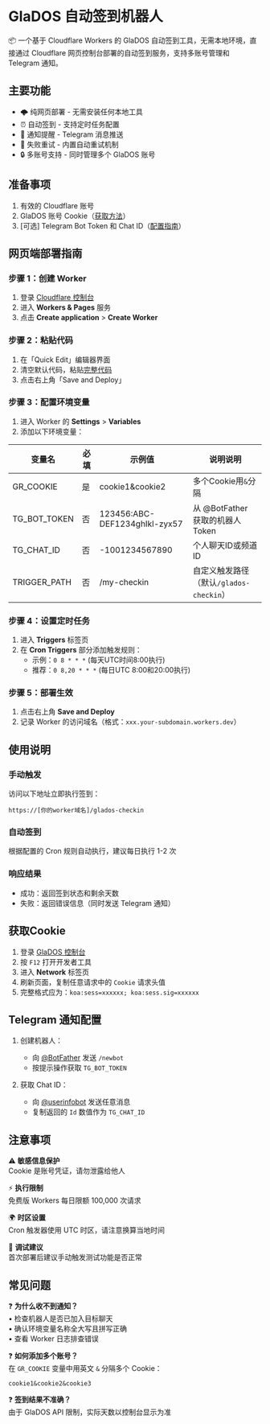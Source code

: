 # GlaDOS 自动签到机器人

📦 一个基于 Cloudflare Workers 的 GlaDOS 自动签到工具，无需本地环境，直接通过 Cloudflare 网页控制台部署的自动签到服务，支持多账号管理和 Telegram 通知。

## 主要功能

- 🌩️ 纯网页部署 - 无需安装任何本地工具
- ⏰ 自动签到 - 支持定时任务配置
- 📱 通知提醒 - Telegram 消息推送
- 🔁 失败重试 - 内置自动重试机制
- 🔒 多账号支持 - 同时管理多个 GlaDOS 账号

## 准备事项

1. 有效的 Cloudflare 账号
2. GlaDOS 账号 Cookie（[获取方法](#获取cookie)）
3. [可选] Telegram Bot Token 和 Chat ID（[配置指南](#telegram-通知配置)）

## 网页端部署指南

### 步骤 1：创建 Worker
1. 登录 [Cloudflare 控制台](https://dash.cloudflare.com/)
2. 进入 **Workers & Pages** 服务
3. 点击 **Create application** > **Create Worker**

### 步骤 2：粘贴代码
1. 在「Quick Edit」编辑器界面
2. 清空默认代码，粘贴[完整代码](https://github.com/ly921002/cf-glados-checkin/blob/main/worker.js)
3. 点击右上角「Save and Deploy」

### 步骤 3：配置环境变量
1. 进入 Worker 的 **Settings** > **Variables**
2. 添加以下环境变量：

| 变量名          | 必填 | 示例值                          | 说明说明                                                                 |
|-----------------|------|--------------------------------|-----------------------------------------------------------------------|
| GR_COOKIE       | 是   | cookie1&cookie2               | 多个Cookie用`&`分隔                                                   |
| TG_BOT_TOKEN    | 否   | 123456:ABC-DEF1234ghIkl-zyx57 | 从 @BotFather 获取的机器人 Token                                      |
| TG_CHAT_ID      | 否   | -1001234567890                | 个人聊天ID或频道ID                                                    |
| TRIGGER_PATH    | 否   | /my-checkin                   | 自定义触发路径（默认`/glados-checkin`）                               |

### 步骤 4：设置定时任务
1. 进入 **Triggers** 标签页
2. 在 **Cron Triggers** 部分添加触发规则：
   - 示例：`0 8 * * *` (每天UTC时间8:00执行)
   - 推荐：`0 8,20 * * *` (每日UTC 8:00和20:00执行)

### 步骤 5：部署生效
1. 点击右上角 **Save and Deploy**
2. 记录 Worker 的访问域名（格式：`xxx.your-subdomain.workers.dev`）

## 使用说明

### 手动触发
访问以下地址立即执行签到：
```
https://[你的worker域名]/glados-checkin
```

### 自动签到
根据配置的 Cron 规则自动执行，建议每日执行 1-2 次

### 响应结果
- 成功：返回签到状态和剩余天数
- 失败：返回错误信息（同时发送 Telegram 通知）

## 获取Cookie

1. 登录 [GlaDOS 控制台](https://glados.rocks/console/checkin)
2. 按 `F12` 打开开发者工具
3. 进入 **Network** 标签页
4. 刷新页面，复制任意请求中的 `Cookie` 请求头值
5. 完整格式应为：`koa:sess=xxxxxx; koa:sess.sig=xxxxxx`

## Telegram 通知配置

1. 创建机器人：
   - 向 [@BotFather](https://t.me/BotFather) 发送 `/newbot`
   - 按提示操作获取 `TG_BOT_TOKEN`

2. 获取 Chat ID：
   - 向 [@userinfobot](https://t.me/userinfobot) 发送任意消息
   - 复制返回的 `Id` 数值作为 `TG_CHAT_ID`

## 注意事项

⚠️ **敏感信息保护**  
Cookie 是账号凭证，请勿泄露给他人

⚡ **执行限制**  
免费版 Workers 每日限额 100,000 次请求

🌍 **时区设置**  
Cron 触发器使用 UTC 时区，请注意换算当地时间

🔧 **调试建议**  
首次部署后建议手动触发测试功能是否正常

## 常见问题

❓ **为什么收不到通知？**  
• 检查机器人是否已加入目标聊天  
• 确认环境变量名称全大写且拼写正确  
• 查看 Worker 日志排查错误

❓ **如何添加多个账号？**  
在 `GR_COOKIE` 变量中用英文 `&` 分隔多个 Cookie：
```
cookie1&cookie2&cookie3
```

❓ **签到结果不准确？**  
由于 GlaDOS API 限制，实际天数以控制台显示为准
```
